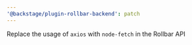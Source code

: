 ```yaml
---
'@backstage/plugin-rollbar-backend': patch
---
```


Replace the usage of `axios` with `node-fetch` in the Rollbar API
